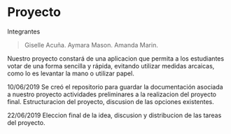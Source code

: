 # Proyecto
Integrantes 
>Giselle Acuña.
>Aymara Mason.
>Amanda Marin.

Nuestro proyecto constará de una aplicacion que permita a los estudiantes votar de una forma sencilla y rápida, evitando utilizar medidas arcaicas, como lo es levantar la mano o utilizar papel.



10/06/2019
Se creó el repositorio para guardar la documentación asociada a nuestro proyecto
actividades preliminares a la realizacion del proyecto final.
Estructuracion del proyecto, discusion de las opciones existentes.

22/06/2019
Eleccion final de la idea, discusion y distribucion de las tareas del proyecto. 


